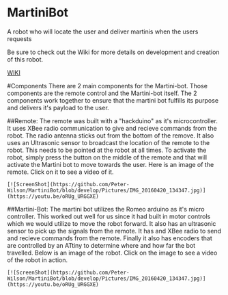 # MartiniBot
A robot who will locate the user and deliver martinis when the users requests

Be sure to check out the Wiki for more details on development and creation of this robot.

[WIKI](https://github.com/Peter-Wilson/MartiniBot/wiki)



#Components
There are 2 main components for the Martini-bot. Those components are the remote control and the Martini-bot itself. The 
2 components work together to ensure that the martini bot fulfills its purpose and delivers it's payload to the 
user.

##Remote:
	The remote was built with a "hackduino" as it's microcontroller. It uses XBee radio communication to give and 
	recieve commands from the robot. The radio antenna sticks out from the bottom of the remove. It also uses an Ultrasonic 
	sensor to broadcast the location of the remote to the robot. This needs to be pointed at the robot at all times.
	To activate the robot, simply press the button on the middle of the remote and that will activate the Martini bot to move towards
	the user. Here is an image of the remote. Click on it to see a video of it.

	[![ScreenShot](https://github.com/Peter-Wilson/MartiniBot/blob/develop/Pictures/IMG_20160420_134347.jpg)](https://youtu.be/oRUg_URGGXE)
	
	
##Martini-Bot:
	The martini bot utilizes the Romeo arduino as it's micro controller. This worked out well for us since it had built in 
	motor controls which we would utilize to move the robot forward. It also has an ultrasonic sensor to pick up the signals from the 
	remote. It has and XBee radio to send and recieve commands from the remote. Finally it also has encoders that are controlled by an
	ATtiny to determine where and how far the bot travelled. Below is an image of the robot. Click on the image to see a video of the 
	robot in action.
	
	[![ScreenShot](https://github.com/Peter-Wilson/MartiniBot/blob/develop/Pictures/IMG_20160420_134347.jpg)](https://youtu.be/oRUg_URGGXE)
